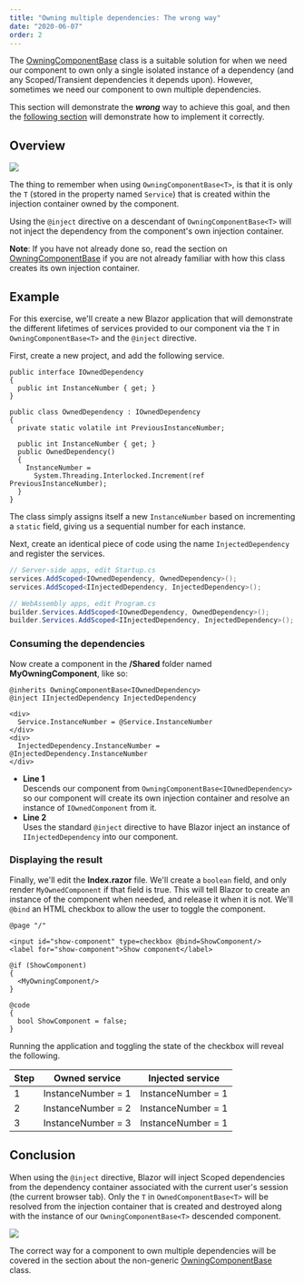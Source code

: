 ```yaml
---
title: "Owning multiple dependencies: The wrong way"
date: "2020-06-07"
order: 2
---
```


The [OwningComponentBase<T>](https://blazor-university.com/dependency-injection/component-scoped-dependencies/owningcomponentbase-generic/)
class is a suitable solution for when we need our component to own only a single isolated instance of a dependency
(and any Scoped/Transient dependencies it depends upon).
However, sometimes we need our component to own multiple dependencies.

This section will demonstrate the **_wrong_** way to achieve this goal, and then the
[following section](https://blazor-university.com/dependency-injection/component-scoped-dependencies/owning-multiple-dependencies-the-right-way/)
will demonstrate how to implement it correctly.

## Overview

<!---Cramer we can use xrefs instead of complete URLs for these links --->
[![](images/SourceLink-e1567978928628.png)](https://github.com/mrpmorris/blazor-university/tree/master/src/DependencyInjection/OwningMultipleDependenciesTheWrongWay)

The thing to remember when using `OwningComponentBase<T>`, is that it is only the `T` (stored in the property named `Service`)
that is created within the injection container owned by the component.

Using the `@inject` directive on a descendant of `OwningComponentBase<T>` will not inject the dependency from the
component's own injection container.

**Note**: If you have not already done so, read the section on
[OwningComponentBase<T>](https://blazor-university.com/dependency-injection/component-scoped-dependencies/owningcomponentbase-generic/)
if you are not already familiar with how this class creates its own injection container.

## Example

For this exercise, we'll create a new Blazor application that will demonstrate the different lifetimes of services
provided to our component via the `T` in `OwningComponentBase<T>` and the `@inject` directive.

First, create a new project, and add the following service.

```razor
public interface IOwnedDependency
{
  public int InstanceNumber { get; }
}

public class OwnedDependency : IOwnedDependency
{
  private static volatile int PreviousInstanceNumber;

  public int InstanceNumber { get; }
  public OwnedDependency()
  {
    InstanceNumber =
      System.Threading.Interlocked.Increment(ref PreviousInstanceNumber);
  }
}
```

The class simply assigns itself a new `InstanceNumber` based on incrementing a `static` field,
giving us a sequential number for each instance.

Next, create an identical piece of code using the name `InjectedDependency` and register the services.

```cs
// Server-side apps, edit Startup.cs
services.AddScoped<IOwnedDependency, OwnedDependency>();
services.AddScoped<IInjectedDependency, InjectedDependency>();

// WebAssembly apps, edit Program.cs
builder.Services.AddScoped<IOwnedDependency, OwnedDependency>();
builder.Services.AddScoped<IInjectedDependency, InjectedDependency>();
```

### Consuming the dependencies

Now create a component in the **/Shared** folder named **MyOwningComponent**, like so:

```razor {: .line-numbers}
@inherits OwningComponentBase<IOwnedDependency>
@inject IInjectedDependency InjectedDependency

<div>
  Service.InstanceNumber = @Service.InstanceNumber
</div>
<div>
  InjectedDependency.InstanceNumber = @InjectedDependency.InstanceNumber
</div>
```

- **Line 1**  
    Descends our component from `OwningComponentBase<IOwnedDependency>` so our component will create its own injection
    container and resolve an instance of `IOwnedComponent` from it.
- **Line 2**  
    Uses the standard `@inject` directive to have Blazor inject an instance of `IInjectedDependency` into our component.

### Displaying the result

Finally, we'll edit the **Index.razor** file.
We'll create a `boolean` field, and only render `MyOwnedComponent` if that field is true.
This will tell Blazor to create an instance of the component when needed, and release it when it is not.
We'll `@bind` an HTML checkbox to allow the user to toggle the component.

```razor
@page "/"

<input id="show-component" type=checkbox @bind=ShowComponent/>
<label for="show-component">Show component</label>

@if (ShowComponent)
{
  <MyOwningComponent/>
}

@code
{
  bool ShowComponent = false;
}
```

Running the application and toggling the state of the checkbox will reveal the following.

| Step | Owned service | Injected service |
| --- | --- | --- |
| 1 | InstanceNumber = 1 | InstanceNumber = 1 |
| 2 | InstanceNumber = 2 | InstanceNumber = 1 |
| 3 | InstanceNumber = 3 | InstanceNumber = 1 |

## Conclusion

When using the `@inject` directive,
Blazor will inject Scoped dependencies from the dependency container associated with the current user's session
(the current browser tab).
Only the `T` in `OwnedComponentBase<T>` will be resolved from the injection container that is created and destroyed
along with the instance of our `OwningComponentBase<T>` descended component.

![](images/OwningMultipleDependenciesTheWrongWay.jpg)

The correct way for a component to own multiple dependencies will be covered in the section about the non-generic [OwningComponentBase](https://blazor-university.com/dependency-injection/component-scoped-dependencies/owning-multiple-dependencies-the-right-way/) class.
